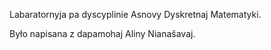 Labaratornyja pa dyscyplinie Asnovy Dyskretnaj Matematyki.

Było napisana z dapamohaj Aliny Nianašavaj.
